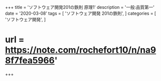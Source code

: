 +++
title = 'ソフトウェア開発201の鉄則 原理1'
description = '一般:品質第一'
date = '2020-03-08'
tags = [
    'ソフトウェア開発 201の鉄則',
]
categories = [
    'ソフトウェア開発',
]
# url = https://note.com/rochefort10/n/na98f7fea5966'
+++
